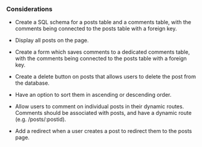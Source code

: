 ### Considerations

- Create a SQL schema for a posts table and a comments table, with the comments being connected to the posts table with a foreign key.
- Display all posts on the page.
- Create a form which saves comments to a dedicated comments table, with the comments being connected to the posts table with a foreign key.
- Create a delete button on posts that allows users to delete the post from the database.
- Have an option to sort them in ascending or descending order.

- Allow users to comment on individual posts in their dynamic routes. Comments should be associated with posts, and have a dynamic route (e.g. /posts/:postid).
- Add a redirect when a user creates a post to redirect them to the posts page.
